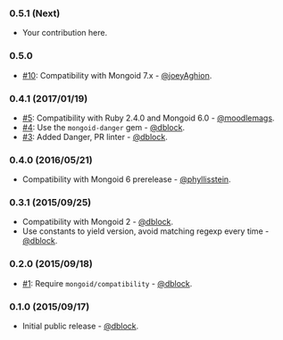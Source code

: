 ### 0.5.1 (Next)

* Your contribution here.

### 0.5.0

* [#10](https://github.com/mongoid/mongoid-compatibility/pull/10): Compatibility with Mongoid 7.x - [@joeyAghion](https://github.com/joeyAghion).

### 0.4.1 (2017/01/19)

* [#5](https://github.com/mongoid/mongoid-compatibility/pull/5): Compatibility with Ruby 2.4.0 and Mongoid 6.0 - [@moodlemags](https://github.com/moodlemags).
* [#4](https://github.com/mongoid/mongoid-compatibility/pull/4): Use the `mongoid-danger` gem - [@dblock](https://github.com/dblock).
* [#3](https://github.com/mongoid/mongoid-compatibility/pull/3): Added Danger, PR linter - [@dblock](https://github.com/dblock).

### 0.4.0 (2016/05/21)

* Compatibility with Mongoid 6 prerelease - [@phyllisstein](https://github.com/phyllisstein).

### 0.3.1 (2015/09/25)

* Compatibility with Mongoid 2 - [@dblock](https://github.com/dblock).
* Use constants to yield version, avoid matching regexp every time - [@dblock](https://github.com/dblock).

### 0.2.0 (2015/09/18)

* [#1](https://github.com/mongoid/mongoid-compatibility/issues/1): Require `mongoid/compatibility` - [@dblock](https://github.com/dblock).

### 0.1.0 (2015/09/17)

* Initial public release - [@dblock](https://github.com/dblock).
